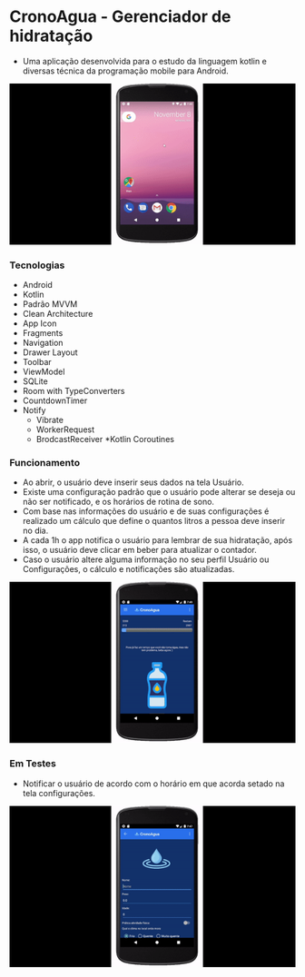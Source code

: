 # CronoAgua - Gerenciador de hidratação

* Uma aplicação desenvolvida para o estudo da linguagem kotlin e diversas técnica da programação mobile para Android.

<img src="/records/notify.gif" width="700">

### Tecnologias

* Android
* Kotlin
* Padrão MVVM
* Clean Architecture
* App Icon
* Fragments
* Navigation
* Drawer Layout
* Toolbar
* ViewModel
* SQLite
* Room with TypeConverters
* CountdownTimer
* Notify
   * Vibrate
   * WorkerRequest
   * BrodcastReceiver
*Kotlin Coroutines

### Funcionamento

* Ao abrir, o usuário deve inserir seus dados na tela Usuário.
* Existe uma configuração padrão que o usuário pode alterar se deseja ou não ser notificado, e os horários de rotina de sono.
* Com base nas informações do usuário e de suas configurações é realizado um cálculo que define o quantos litros a pessoa deve inserir no dia.
* A cada 1h o app notifica o usuário para lembrar de sua hidratação, após isso, o usuário deve clicar em beber para atualizar o contador.
* Caso o usuário altere alguma informação no seu perfil Usuário ou Configurações, o cálculo e notificações são atualizadas.

<img src="/records/drink.gif" width="700">

### Em Testes

* Notificar o usuário de acordo com o horário em que acorda setado na tela configurações.

<img src="/records/configs.gif" width="700">
